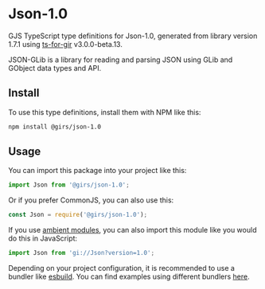 
# Json-1.0

GJS TypeScript type definitions for Json-1.0, generated from library version 1.7.1 using [ts-for-gir](https://github.com/gjsify/ts-for-gjs) v3.0.0-beta.13.

JSON-GLib is a library for reading and parsing JSON using GLib and GObject data types and API.

## Install

To use this type definitions, install them with NPM like this:
```bash
npm install @girs/json-1.0
```

## Usage

You can import this package into your project like this:
```ts
import Json from '@girs/json-1.0';
```

Or if you prefer CommonJS, you can also use this:
```ts
const Json = require('@girs/json-1.0');
```

If you use [ambient modules](https://github.com/gjsify/ts-for-gir/tree/main/packages/cli#ambient-modules), you can also import this module like you would do this in JavaScript:

```ts
import Json from 'gi://Json?version=1.0';
```

Depending on your project configuration, it is recommended to use a bundler like [esbuild](https://esbuild.github.io/). You can find examples using different bundlers [here](https://github.com/gjsify/ts-for-gir/tree/main/examples).